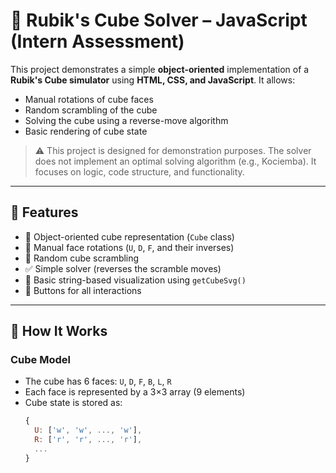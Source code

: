 # 🧩 Rubik's Cube Solver – JavaScript (Intern Assessment)

This project demonstrates a simple **object-oriented** implementation of a **Rubik's Cube simulator** using **HTML, CSS, and JavaScript**. It allows:
- Manual rotations of cube faces
- Random scrambling of the cube
- Solving the cube using a reverse-move algorithm
- Basic rendering of cube state

> ⚠️ This project is designed for demonstration purposes. The solver does not implement an optimal solving algorithm (e.g., Kociemba). It focuses on logic, code structure, and functionality.

---

## 🚀 Features

- 🎯 Object-oriented cube representation (`Cube` class)
- 🔁 Manual face rotations (`U`, `D`, `F`, and their inverses)
- 🔀 Random cube scrambling
- ✅ Simple solver (reverses the scramble moves)
- 🧱 Basic string-based visualization using `getCubeSvg()`
- 🧪 Buttons for all interactions

---

## 🧠 How It Works

### Cube Model
- The cube has 6 faces: `U`, `D`, `F`, `B`, `L`, `R`
- Each face is represented by a 3×3 array (9 elements)
- Cube state is stored as:
  ```js
  {
    U: ['w', 'w', ..., 'w'],
    R: ['r', 'r', ..., 'r'],
    ...
  }
